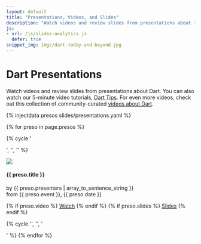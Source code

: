 ```yaml
---
layout: default
title: "Presentations, Videos, and Slides"
description: "Watch videos and review slides from presentations about the Dart web programming language and tools."
js:
- url: /js/slides-analytics.js
  defer: true
snippet_img: imgs/dart-today-and-beyond.jpg
---
```


# Dart Presentations

Watch videos and review slides from presentations about Dart.
You can also watch our 5-minute video tutorials, [Dart Tips](/dart-tips/).
For even more videos, check out this collection of community-curated
[videos about Dart][dartlangtv].

{% injectdata presos slides/presentations.yaml %}


<!-- XXXX don't set width/height on images, just use 640x360 -->

{% for preso in page.presos %}

<!-- create a row for every three presos -->
{% cycle '<div class="row">', '', '' %}

<div class="presentation col-md-4" id="{{ preso.short }}">
  <div class="thumbnail">
    <img class="screenshot" src="imgs/{{ preso.short }}.jpg">
    <div class="caption">
      <h4 class="title">{{ preso.title }}</h4>
      <p>
        by {{ preso.presenters | array_to_sentence_string }}<br>
        from {{ preso.event }}, {{ preso.date }}
      </p>
      <p class="buttons">
        {% if preso.video %}
        <a href="{{ preso.video }}" target="_blank" class="btn btn-primary"><i class="glyphicon glyphicon-film"> </i> Watch</a>
        {% endif %}
        {% if preso.slides %}
        <a href="{{ preso.slides }}" target="_blank" class="btn btn-primary"><i class="glyphicon glyphicon-picture"> </i> Slides</a>
        {% endif %}
      </p>
    </div>
  </div>
</div>

{% cycle '', '', '</div>' %}
{% endfor %}

[dartlangtv]: http://www.youtube.com/user/DartlangTV
